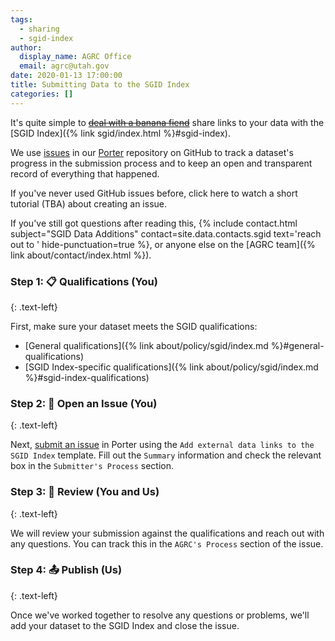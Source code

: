 ```yaml
---
tags:
  - sharing
  - sgid-index
author:
  display_name: AGRC Office
  email: agrc@utah.gov
date: 2020-01-13 17:00:00
title: Submitting Data to the SGID Index
categories: []
---
```


It's quite simple to ~~[deal with a banana fiend](https://youtu.be/F4PZXuk3TsM?t=130)~~ share links to your data with the [SGID Index]({% link sgid/index.html %}#sgid-index).

We use [issues](https://guides.github.com/features/issues/) in our [Porter](https://github.com/agrc/porter/issues) repository on GitHub to track a dataset's progress in the submission process and to keep an open and transparent record of everything that happened.

If you've never used GitHub issues before, click here to watch a short tutorial (TBA) about creating an issue.

If you've still got questions after reading this, {% include contact.html subject="SGID Data Additions" contact=site.data.contacts.sgid text='reach out to ' hide-punctuation=true %}, or anyone else on the [AGRC team]({% link about/contact/index.html %}).

### Step 1: 📋 Qualifications (You)
{: .text-left}

First, make sure your dataset meets the SGID qualifications:

- [General qualifications]({% link about/policy/sgid/index.md %}#general-qualifications)
- [SGID Index-specific qualifications]({% link about/policy/sgid/index.md %}#sgid-index-qualifications)

### Step 2: 📂 Open an Issue (You)
{: .text-left}

Next, [submit an issue](https://github.com/agrc/porter/issues/new/choose) in Porter using the `Add external data links to the SGID Index` template. Fill out the `Summary` information and check the relevant box in the `Submitter's Process` section.

### Step 3: 🔎 Review (You and Us)
{: .text-left}

We will review your submission against the qualifications and reach out with any questions. You can track this in the `AGRC's Process` section of the issue.

### Step 4: 📤 Publish (Us)
{: .text-left}

Once we've worked together to resolve any questions or problems, we'll add your dataset to the SGID Index and close the issue.
